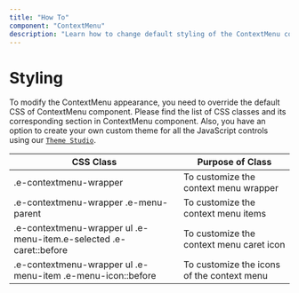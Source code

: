 ```yaml
---
title: "How To"
component: "ContextMenu"
description: "Learn how to change default styling of the ContextMenu component"
---
```


# Styling

To modify the ContextMenu appearance, you need to override the default CSS of ContextMenu component. Please find the list of CSS classes and its corresponding section in ContextMenu component. Also, you have an option to create your own custom theme for all the JavaScript controls using our [`Theme Studio`](https://ej2.syncfusion.com/themestudio/?theme=material).

CSS Class | Purpose of Class
-----|-----
|.e-contextmenu-wrapper |To customize the context menu wrapper
|.e-contextmenu-wrapper .e-menu-parent|To customize the context menu items
|.e-contextmenu-wrapper ul .e-menu-item.e-selected .e-caret::before|To customize the context menu caret icon
|.e-contextmenu-wrapper ul .e-menu-item .e-menu-icon::before|To customize the icons of the context menu